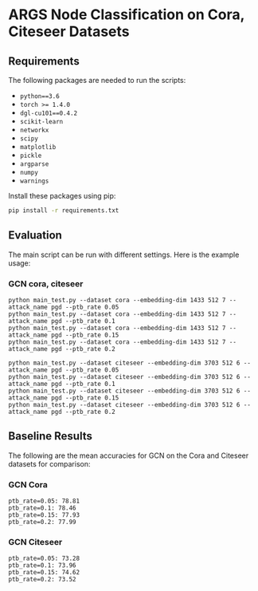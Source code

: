 # ARGS Node Classification on Cora, Citeseer Datasets

## Requirements
The following packages are needed to run the scripts:

- `python==3.6`
- `torch >= 1.4.0`
- `dgl-cu101==0.4.2`
- `scikit-learn`
- `networkx`
- `scipy`
- `matplotlib`
- `pickle`
- `argparse`
- `numpy`
- `warnings`

Install these packages using pip:

```bash
pip install -r requirements.txt
```

## Evaluation 
The main script can be run with different settings. Here is the example usage:

### GCN cora, citeseer
```
python main_test.py --dataset cora --embedding-dim 1433 512 7 --attack_name pgd --ptb_rate 0.05
python main_test.py --dataset cora --embedding-dim 1433 512 7 --attack_name pgd --ptb_rate 0.1
python main_test.py --dataset cora --embedding-dim 1433 512 7 --attack_name pgd --ptb_rate 0.15
python main_test.py --dataset cora --embedding-dim 1433 512 7 --attack_name pgd --ptb_rate 0.2

python main_test.py --dataset citeseer --embedding-dim 3703 512 6 --attack_name pgd --ptb_rate 0.05
python main_test.py --dataset citeseer --embedding-dim 3703 512 6 --attack_name pgd --ptb_rate 0.1
python main_test.py --dataset citeseer --embedding-dim 3703 512 6 --attack_name pgd --ptb_rate 0.15
python main_test.py --dataset citeseer --embedding-dim 3703 512 6 --attack_name pgd --ptb_rate 0.2
```

## Baseline Results
The following are the mean accuracies for GCN on the Cora and Citeseer datasets for comparison:

### GCN Cora
```
ptb_rate=0.05: 78.81
ptb_rate=0.1: 78.46
ptb_rate=0.15: 77.93
ptb_rate=0.2: 77.99
```
### GCN Citeseer
```
ptb_rate=0.05: 73.28 
ptb_rate=0.1: 73.96
ptb_rate=0.15: 74.62
ptb_rate=0.2: 73.52
```